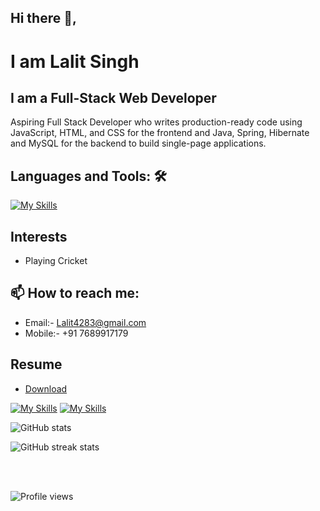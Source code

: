 ## Hi there 👋,

# I am Lalit Singh

## I am a Full-Stack Web Developer

Aspiring Full Stack Developer who writes production-ready code using JavaScript, HTML, and CSS for the frontend and Java, Spring, Hibernate and MySQL for the backend to build single-page applications.

## Languages and Tools: 🛠️

[![My Skills](https://skills.thijs.gg/icons?i=java,git,nodejs,spring,springboot,hibernate,mysql,html,css,js,react,aws&theme=light)](https://skills.thijs.gg)


## Interests 
- Playing Cricket

## 📫 How to reach me: 
- Email:- Lalit4283@gmail.com 
- Mobile:- +91 7689917179

## Resume
- <a href='https://drive.google.com/file/d/1sZqfVl9b4OTsn4eAIkIiOpPtdkDHUZ63/view?usp=sharing'> Download </a>

[![My Skills](https://skillicons.dev/icons?i=github&theme=light)](https://github.com/Lalitsingh28)   [![My Skills](https://skillicons.dev/icons?i=linkedin&theme=light)](https://www.linkedin.com/in/lalit-singh-ba6446233/)

![GitHub stats](https://github-readme-stats.vercel.app/api?username=Lalitsingh28&show_icons=true)  

![GitHub streak stats](https://github-readme-streak-stats.herokuapp.com/?user=Lalitsingh28)  

<br/>

<br/>

![Profile views](https://gpvc.arturio.dev/Lalitsingh28)  
